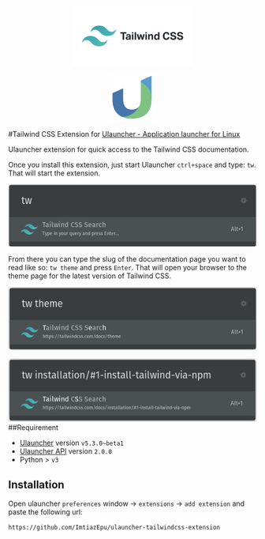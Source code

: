 <p align="center ">
  <img src="https://github.com/ImtiazEpu/ulauncher-tailwindcss-extension/blob/master/icons/tailwindcss-logo.svg" alt="jot">
</p>
<p align="center">
  <img src="https://github.com/ImtiazEpu/ulauncher-tailwindcss-extension/blob/master/icons/ulauncher.svg" alt="jot">
</p>

#Tailwind CSS Extension for  [Ulauncher - Application launcher for Linux](https://ulauncher.io/)

Ulauncher extension for quick access to the Tailwind CSS documentation.


Once you install this extension, just start Ulauncher `ctrl+space` and type: `tw`. That will start the extension.

![Command](./screenshots/img1.png)

From there you can type the slug of the documentation page you want to read like so: `tw theme` and press `Enter`. That will open your browser to the theme page for the latest version of Tailwind CSS.

![Default Tailwind CSS Version](./screenshots/img2.png)

![Default Tailwind CSS Version](./screenshots/img3.png)
##Requirement
- [Ulauncher](https://ulauncher.io) version `v5.3.0~beta1 `
- [Ulauncher API](http://docs.ulauncher.io/en/latest/) version `2.0.0`
- Python > `v3`
## Installation

Open ulauncher `preferences` window -> `extensions` -> `add extension` and paste the following url:

```
https://github.com/ImtiazEpu/ulauncher-tailwindcss-extension